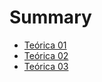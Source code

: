 # Summary

- [Teórica 01](./chapter_1.md)
- [Teórica 02](./chapter_2.md)
- [Teórica 03](./chapter_3.md)
